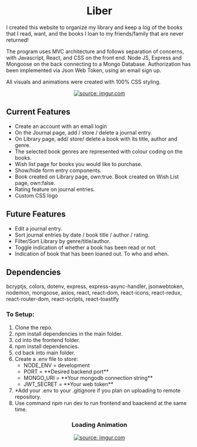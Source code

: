 <h1 align="center"> Liber</h1>


I created this website to organize my library and keep a log of the books that I read, want, and the books I loan to my friends/family that are never returned!  

The program uses MVC architecture and follows separation of concerns, with Javascript, React, and CSS on the front end. Node JS, Express and Mongoose on the back connecting to a Mongo Database.
Authorization has been implemented via Json Web Token, using an email sign up.

All visuals and animations were created with 100% CSS styling.

<p align="center"><a href="https://imgur.com/SLj51cZ"><img src="https://i.imgur.com/SLj51cZ.gif" title="source: imgur.com" /></a></p>

<h2>Current Features</h2>
<ul>
<li>Create an account with an email login</li>
<li>On the Journal page, add / store / delete a journal entry.</li>
<li>On Library page, add/ store/ delete a book with its title, author and genre.</li>
<li>The selected book genres are represented with colour coding on the books.</li>
<li>Wish list page for books you would like to purchase.</li>
<li>Show/hide form entry components.</li>
<li>Book created on Library page, own:true. Book created on Wish List page, own:false.</li>
<li>Rating feature on journal entries.</li>
<li>Custom CSS logo</li>
</ul>

<h2>Future Features</h2>
<ul>
<li>Edit a journal entry.</li>
<li>Sort journal entries by date / book title / author / rating.</li>
<li>Filter/Sort Library by genre/title/author.</li>
<li>Toggle indication of whether a book has been read or not.</li>
<li>Indication of book that has been loaned out. To who and when.</li>

</ul>

<h2>Dependencies</h2>
bcryptjs, colors, dotenv, express, express-async-handler, jsonwebtoken, nodemon, mongoose, axios, react, react-dom, react-icons, react-redux, react-router-dom, react-scripts, react-toastify
<h3>To Setup:</h3>
<ol>
<li> Clone the repo. </li>
<li> npm install dependencies in the main folder.</li>
<li> cd into the frontend folder.</li>
<li> npm install dependencies.</li>
<li> cd back into main folder.</li>
<li> Create a .env file to store:
<ul>
  <li>NODE_ENV = development</li>
  <li>PORT = **Desired backend port**</li>
  <li>MONGO_URI = **Your mongodb connection string**</li>
  <li>JWT_SECRET = **Your web token**</li>
  </ul>
  </li>
<li> *Add your .env to your .gitignore if you plan on uploading to remote repository. </li>
<li> Use command npm run dev to run frontend and baackend at the same time.</li>
</ol>

<h3 align="center">Loading Animation</h3>
<p align="center"><a href="https://imgur.com/9WUeDLN"><img src="https://i.imgur.com/9WUeDLN.gif" title="source: imgur.com" /></a></p>


